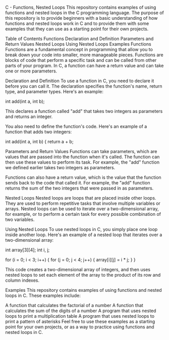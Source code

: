 C - Functions, Nested Loops
This repository contains examples of using functions and nested loops in the C programming language. The purpose of this repository is to provide beginners with a basic understanding of how functions and nested loops work in C and to provide them with some examples that they can use as a starting point for their own projects.

Table of Contents
Functions
Declaration and Definition
Parameters and Return Values
Nested Loops
Using Nested Loops
Examples
Functions
Functions are a fundamental concept in programming that allow you to break down your code into smaller, more manageable pieces. Functions are blocks of code that perform a specific task and can be called from other parts of your program. In C, a function can have a return value and can take one or more parameters.

Declaration and Definition
To use a function in C, you need to declare it before you can call it. The declaration specifies the function's name, return type, and parameter types. Here's an example:

int add(int a, int b);

This declares a function called "add" that takes two integers as parameters and returns an integer.

You also need to define the function's code. Here's an example of a function that adds two integers:

int add(int a, int b) {
    return a + b;

Parameters and Return Values
Functions can take parameters, which are values that are passed into the function when it's called. The function can then use these values to perform its task. For example, the "add" function we defined earlier takes two integers as parameters.

Functions can also have a return value, which is the value that the function sends back to the code that called it. For example, the "add" function returns the sum of the two integers that were passed in as parameters.

Nested Loops
Nested loops are loops that are placed inside other loops. They are used to perform repetitive tasks that involve multiple variables or arrays. Nested loops can be used to iterate over a two-dimensional array, for example, or to perform a certain task for every possible combination of two variables.

Using Nested Loops
To use nested loops in C, you simply place one loop inside another loop. Here's an example of a nested loop that iterates over a two-dimensional array:

int array[3][4];
int i, j;

for (i = 0; i < 3; i++) {
    for (j = 0; j < 4; j++) {
        array[i][j] = i * j;
    }
}

This code creates a two-dimensional array of integers, and then uses nested loops to set each element of the array to the product of its row and column indexes.

Examples
This repository contains examples of using functions and nested loops in C. These examples include:

A function that calculates the factorial of a number
A function that calculates the sum of the digits of a number
A program that uses nested loops to print a multiplication table
A program that uses nested loops to print a pattern of asterisks
Feel free to use these examples as a starting point for your own projects, or as a way to practice using functions and nested loops in C.
